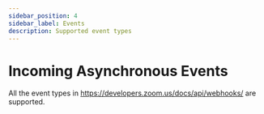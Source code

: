 ```yaml
---
sidebar_position: 4
sidebar_label: Events
description: Supported event types
---
```


# Incoming Asynchronous Events

All the event types in https://developers.zoom.us/docs/api/webhooks/ are supported.

